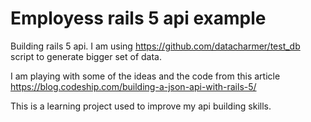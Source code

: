 # Employess rails 5 api example

Building rails 5 api. I am using https://github.com/datacharmer/test_db script to generate bigger set of data. 

I am playing with some of the ideas and the code from this article https://blog.codeship.com/building-a-json-api-with-rails-5/

This is a learning project used to improve my api building skills.
